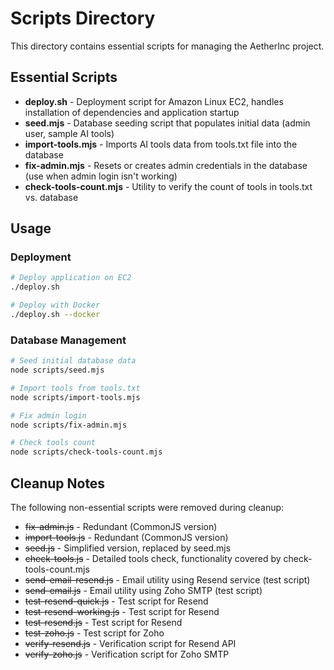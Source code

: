 # Scripts Directory

This directory contains essential scripts for managing the AetherInc project.

## Essential Scripts

- **deploy.sh** - Deployment script for Amazon Linux EC2, handles installation of dependencies and application startup
- **seed.mjs** - Database seeding script that populates initial data (admin user, sample AI tools)
- **import-tools.mjs** - Imports AI tools data from tools.txt file into the database
- **fix-admin.mjs** - Resets or creates admin credentials in the database (use when admin login isn't working)
- **check-tools-count.mjs** - Utility to verify the count of tools in tools.txt vs. database

## Usage

### Deployment
```bash
# Deploy application on EC2
./deploy.sh

# Deploy with Docker
./deploy.sh --docker
```

### Database Management
```bash
# Seed initial database data
node scripts/seed.mjs

# Import tools from tools.txt
node scripts/import-tools.mjs

# Fix admin login
node scripts/fix-admin.mjs

# Check tools count
node scripts/check-tools-count.mjs
```

## Cleanup Notes

The following non-essential scripts were removed during cleanup:
- ~~fix-admin.js~~ - Redundant (CommonJS version)
- ~~import-tools.js~~ - Redundant (CommonJS version)
- ~~seed.js~~ - Simplified version, replaced by seed.mjs
- ~~check-tools.js~~ - Detailed tools check, functionality covered by check-tools-count.mjs
- ~~send-email-resend.js~~ - Email utility using Resend service (test script)
- ~~send-email.js~~ - Email utility using Zoho SMTP (test script)
- ~~test-resend-quick.js~~ - Test script for Resend
- ~~test-resend-working.js~~ - Test script for Resend
- ~~test-resend.js~~ - Test script for Resend
- ~~test-zoho.js~~ - Test script for Zoho
- ~~verify-resend.js~~ - Verification script for Resend API
- ~~verify-zoho.js~~ - Verification script for Zoho SMTP 